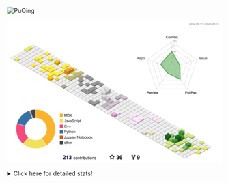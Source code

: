 ![PuQing](https://user-images.githubusercontent.com/27223114/171565019-9a56fae6-b08b-421f-99db-7e830da42371.png)

![](./profile-3d-contrib/profile-season-animate.svg)

<details>
<summary>Click here for detailed stats!</summary>

<!--START_SECTION:waka-->
![Lines of code](https://img.shields.io/badge/From%20Hello%20World%20I%27ve%20Written-791.5%20thousand%20lines%20of%20code-blue)

**🐱 My GitHub Data** 

> 📦 256.0 kB Used in GitHub's Storage 
 > 
> 🏆 164 Contributions in the Year 2023
 > 
> 🚫 Not Opted to Hire
 > 
> 📜 31 Public Repositories 
 > 
> 🔑 27 Private Repositories 
 > 
**I'm an Early 🐤** 

```text
🌞 Morning                397 commits         ███░░░░░░░░░░░░░░░░░░░░░░   13.98 % 
🌆 Daytime                1393 commits        ████████████░░░░░░░░░░░░░   49.07 % 
🌃 Evening                265 commits         ██░░░░░░░░░░░░░░░░░░░░░░░   09.33 % 
🌙 Night                  784 commits         ███████░░░░░░░░░░░░░░░░░░   27.62 % 
```


📊 **This Week I Spent My Time On** 

```text
💬 Programming Languages: 
Markdown                 3 hrs 43 mins       ██████████████████░░░░░░░   72.76 % 
Jupyter Notebook         1 hr 15 mins        ██████░░░░░░░░░░░░░░░░░░░   24.62 % 
Python                   4 mins              ░░░░░░░░░░░░░░░░░░░░░░░░░   01.40 % 
CSV                      2 mins              ░░░░░░░░░░░░░░░░░░░░░░░░░   00.80 % 
Other                    1 min               ░░░░░░░░░░░░░░░░░░░░░░░░░   00.42 % 

🔥 Editors: 
Obsidian                 3 hrs 43 mins       ██████████████████░░░░░░░   72.76 % 
VS Code                  1 hr 23 mins        ███████░░░░░░░░░░░░░░░░░░   27.24 % 

💻 Operating System: 
Windows                  3 hrs 43 mins       ██████████████████░░░░░░░   72.76 % 
WSL                      1 hr 23 mins        ███████░░░░░░░░░░░░░░░░░░   27.24 % 
```


<!--END_SECTION:waka-->
</details>
